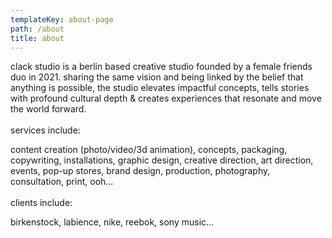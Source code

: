 ```yaml
---
templateKey: about-page
path: /about
title: about
---
```

clack <crossed> studio </crossed> is a berlin based creative studio founded by a female friends duo in 2021. sharing the same vision and being linked by the belief that anything is possible, the studio elevates impactful concepts, tells stories with profound cultural depth & creates experiences that resonate and move the world forward.\
\
services include: 

content creation (photo/video/3d animation), concepts, packaging, copywriting, installations, graphic design, creative direction, art direction, events, pop-up stores, brand design, production, photography, consultation, print, ooh...\
\
clients include: 

birkenstock, labience, nike, reebok, sony music...